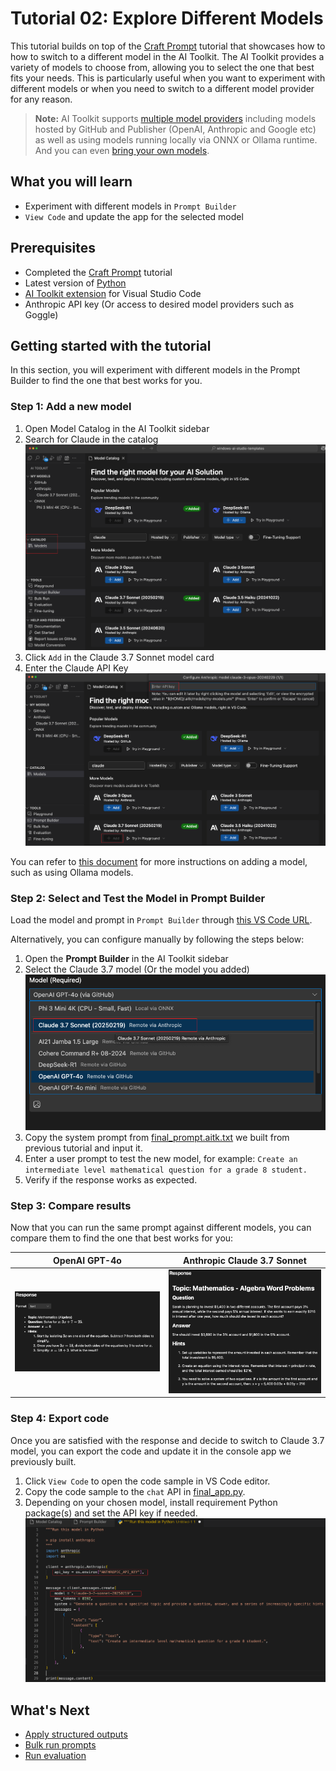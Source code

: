 # Tutorial 02: Explore Different Models

This tutorial builds on top of the [Craft Prompt](../01_craft_prompt/README.md) tutorial that showcases how to how to switch to a different model in the AI Toolkit. The AI Toolkit provides a variety of models to choose from, allowing you to select the one that best fits your needs. This is particularly useful when you want to experiment with different models or when you need to switch to a different model provider for any reason.

> **Note:** AI Toolkit supports [multiple model providers](https://code.visualstudio.com/docs/intelligentapps/models#_find-a-model) including models hosted by GitHub and Publisher (OpenAI, Anthropic and Google etc) as well as using models running locally via ONNX or Ollama runtime. And you can even [bring your own models](https://code.visualstudio.com/docs/intelligentapps/models#_bring-your-own-models).


## What you will learn
- Experiment with different models in `Prompt Builder`
- `View Code` and update the app for the selected model

## Prerequisites
- Completed the [Craft Prompt](../01_craft_prompt/README.md) tutorial
- Latest version of [Python](https://www.python.org/downloads/)
- [AI Toolkit extension](https://code.visualstudio.com/docs/intelligentapps/overview#_install-and-setup) for Visual Studio Code
- Anthropic API key (Or access to desired model providers such as Goggle)

## Getting started with the tutorial
In this section, you will experiment with different models in the Prompt Builder to find the one that best works for you.

### Step 1: Add a new model
1. Open Model Catalog in the AI Toolkit sidebar
2. Search for Claude in the catalog
![catalog](./images/catalog.png)
3. Click `Add` in the Claude 3.7 Sonnet model card
4. Enter the Claude API Key
![add_key](./images/enter_key.png)

You can refer to [this document](https://code.visualstudio.com/docs/intelligentapps/models) for more instructions on adding a model, such as using Ollama models.

### Step 2: Select and Test the Model in Prompt Builder
Load the model and prompt in `Prompt Builder` through [this VS Code URL]((vscode://ms-windows-ai-studio.windows-ai-studio/open_prompt_builder?model_id=anthropic/claude-3-7-sonnet-20250219&&system_prompt_file=prompt.aitk.txt&&user_prompt=generate%20a%20question%20about%20Newton%27s%20Laws%20of%20Motion)).

Alternatively, you can configure manually by following the steps below:
1. Open the **Prompt Builder** in the AI Toolkit sidebar
2. Select the Claude 3.7 model (Or the model you added)
![select-model](./images/select_model.png)
3. Copy the system prompt from [final_prompt.aitk.txt](./final_prompt.aitk.txt) we built from previous tutorial and input it.
4. Enter a user prompt to test the new model, for example: `Create an intermediate level mathematical question for a grade 8 student.`
5. Verify if the response works as expected.

### Step 3: Compare results
Now that you can run the same prompt against different models, you can compare them to find the one that best works for you:

| OpenAI GPT-4o | Anthropic Claude 3.7 Sonnet |
|----------|----------|
| ![openai](./images/openai.png)    | ![claude](./images/Claude.png)   |

### Step 4: Export code
Once you are satisfied with the response and decide to switch to Claude 3.7 model, you can export the code and update it in the console app we previously built.
1. Click `View Code` to open the code sample in VS Code editor.
2. Copy the code sample to the `chat` API in [final_app.py](./final_app.py).
3. Depending on your chosen model, install requirement Python package(s) and set the API key if needed.
![change-model](./images/anthropic_code.png)

## What's Next
- [Apply structured outputs](../03_structured_output/README.md)
- [Bulk run prompts](../04_run_prompts_in_batch/README.md)
- [Run evaluation](../05_evaluate_prompt/README.md)